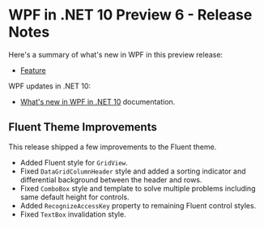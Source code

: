 # WPF in .NET 10 Preview 6 - Release Notes

Here's a summary of what's new in WPF in this preview release:

- [Feature](#feature)

WPF updates in .NET 10:

- [What's new in WPF in .NET 10](https://learn.microsoft.com/dotnet/desktop/wpf/whats-new/net100) documentation.

## Fluent Theme Improvements

This release shipped a few improvements to the Fluent theme.

- Added Fluent style for `GridView`.
- Fixed `DataGridColumnHeader` style and added a sorting indicator and differential background between the header and rows.
- Fixed `ComboBox` style and template to solve multiple problems including same default height for controls.
- Added `RecognizeAccessKey` property to remaining Fluent control styles.
- Fixed `TextBox` invalidation style.
